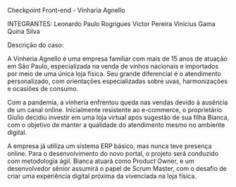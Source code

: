 Checkpoint Front-end - Vinharia Agnello

INTEGRANTES:
Leonardo 
Paulo Rogrigues 
Victor Pereira 
Vinicius Gama Quina Silva

Descrição do caso: 

A Vinheria Agnello é uma empresa familiar com mais de 15 anos de atuação em São Paulo, especializada na venda de vinhos nacionais e importados por meio de uma única loja física. Seu grande diferencial é o atendimento personalizado, com orientações especializadas sobre uvas, harmonizações e ocasiões de consumo.

Com a pandemia, a vinheria enfrentou queda nas vendas devido à ausência de um canal online. Inicialmente resistente ao e-commerce, o proprietário Giulio decidiu investir em uma loja virtual após sugestão de sua filha Bianca, com o objetivo de manter a qualidade do atendimento mesmo no ambiente digital.

A empresa já utiliza um sistema ERP básico, mas nunca teve presença online. Para o desenvolvimento do novo portal, o projeto será conduzido com metodologia ágil. Bianca atuará como Product Owner, e um desenvolvedor sênior assumirá o papel de Scrum Master, com o desafio de criar uma experiência digital próxima da vivenciada na loja física.